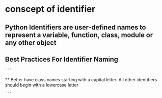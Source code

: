 # conscept of identifier  

## Python Identifiers are user-defined names to represent a variable, function, class, module or any other object  

## Best Practices For Identifier Naming

    ```
** Better have class names starting with a capital letter. All other identifiers should begin with a lowercase letter

    ``` 
